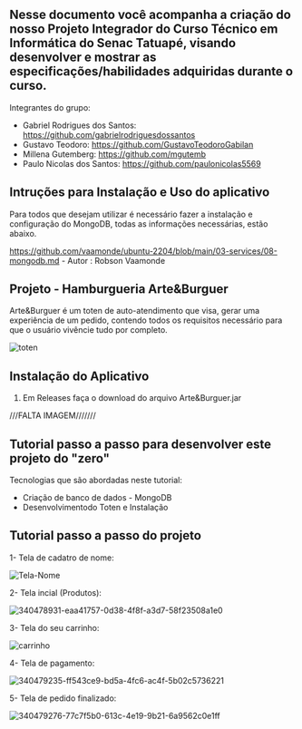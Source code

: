 ## Nesse documento você acompanha a criação do nosso Projeto Integrador do Curso Técnico em Informática do Senac Tatuapé, visando desenvolver e mostrar as especificações/habilidades adquiridas durante o curso.

Integrantes do grupo: 

- Gabriel Rodrigues dos Santos: https://github.com/gabrielrodriguesdossantos
- Gustavo Teodoro: https://github.com/GustavoTeodoroGabilan
- Millena Gutemberg: https://github.com/mgutemb
- Paulo Nicolas dos Santos: https://github.com/paulonicolas5569

## Intruções para Instalação e Uso do aplicativo

Para todos que desejam utilizar é necessário fazer a instalação e configuração do MongoDB, todas as informações necessárias, estão abaixo.

https://github.com/vaamonde/ubuntu-2204/blob/main/03-services/08-mongodb.md - Autor : Robson Vaamonde

## Projeto - Hamburgueria Arte&Burguer

Arte&Burguer é um toten de auto-atendimento que visa, gerar uma experiência de um pedido, contendo todos os requisitos necessário para que o usuário vivêncie tudo por completo.

![toten](https://github.com/GustavoTeodoroGabilan/Art-Burguer/assets/115747310/738504d0-a7a5-446f-a371-f4365f53bdea)

## Instalação do Aplicativo
1. Em Releases faça o download do arquivo Arte&Burguer.jar

///FALTA IMAGEM///////


## Tutorial passo a passo para desenvolver este projeto do "zero"
Tecnologias que são abordadas neste tutorial:

- Criação de banco de dados - MongoDB
- Desenvolvimentodo Toten e Instalação


## Tutorial passo a passo do projeto

1- Tela de cadatro de nome:

![Tela-Nome](https://github.com/GustavoTeodoroGabilan/Art-Burguer/assets/115747012/50bf19d4-2c19-47c8-be16-7a1daa27112f)


2- Tela incial (Produtos):

![340478931-eaa41757-0d38-4f8f-a3d7-58f23508a1e0](https://github.com/GustavoTeodoroGabilan/Art-Burguer/assets/115593922/d73023a4-3b8c-456d-897c-c5fa40403cd8)

3- Tela do seu carrinho:

![carrinho](https://github.com/GustavoTeodoroGabilan/Art-Burguer/assets/115747012/4e59f337-8b78-4811-afba-259d70d21514)


4- Tela de pagamento:

![340479235-ff543ce9-bd5a-4fc6-ac4f-5b02c5736221](https://github.com/GustavoTeodoroGabilan/Art-Burguer/assets/115593922/6d09fad6-f2b3-4289-8522-e2d21b8923fe)


5- Tela de pedido finalizado:

![340479276-77c7f5b0-613c-4e19-9b21-6a9562c0e1ff](https://github.com/GustavoTeodoroGabilan/Art-Burguer/assets/115593922/2ae292f4-1046-47bb-88a1-a14841657b9a)


